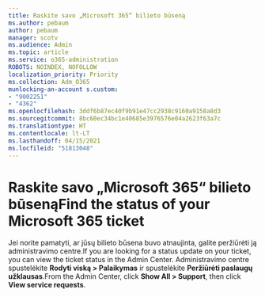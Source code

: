 ```yaml
---
title: Raskite savo „Microsoft 365“ bilieto būseną
ms.author: pebaum
author: pebaum
manager: scotv
ms.audience: Admin
ms.topic: article
ms.service: o365-administration
ROBOTS: NOINDEX, NOFOLLOW
localization_priority: Priority
ms.collection: Adm_O365
munlocking-an-account s.custom:
- "9002251"
- "4362"
ms.openlocfilehash: 3ddf6b87ec40f9b91e47cc2938c9160a9158a8d3
ms.sourcegitcommit: 8bc60ec34bc1e40685e3976576e04a2623f63a7c
ms.translationtype: HT
ms.contentlocale: lt-LT
ms.lasthandoff: 04/15/2021
ms.locfileid: "51813048"
---
```

# <a name="find-the-status-of-your-microsoft-365-ticket"></a><span data-ttu-id="0408a-102">Raskite savo „Microsoft 365“ bilieto būseną</span><span class="sxs-lookup"><span data-stu-id="0408a-102">Find the status of your Microsoft 365 ticket</span></span>

<span data-ttu-id="0408a-103">Jei norite pamatyti, ar jūsų bilieto būsena buvo atnaujinta, galite peržiūrėti ją administravimo centre.</span><span class="sxs-lookup"><span data-stu-id="0408a-103">If you are looking for a status update on your ticket, you can view the ticket status in the Admin Center.</span></span> <span data-ttu-id="0408a-104">Administravimo centre spustelėkite **Rodyti viską > Palaikymas** ir spustelėkite **Peržiūrėti paslaugų užklausas**.</span><span class="sxs-lookup"><span data-stu-id="0408a-104">From the Admin Center, click **Show All > Support**, then click **View service requests**.</span></span>
